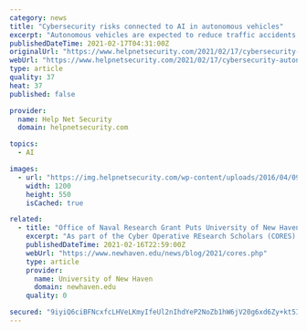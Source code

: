 ```yaml
---
category: news
title: "Cybersecurity risks connected to AI in autonomous vehicles"
excerpt: "Autonomous vehicles are expected to reduce traffic accidents and fatalities, but may also pose a cybersecurity risk, according to ENISA."
publishedDateTime: 2021-02-17T04:31:00Z
originalUrl: "https://www.helpnetsecurity.com/2021/02/17/cybersecurity-autonomous-vehicles/"
webUrl: "https://www.helpnetsecurity.com/2021/02/17/cybersecurity-autonomous-vehicles/"
type: article
quality: 37
heat: 37
published: false

provider:
  name: Help Net Security
  domain: helpnetsecurity.com

topics:
  - AI

images:
  - url: "https://img.helpnetsecurity.com/wp-content/uploads/2016/04/09112931/car-hacking.jpg"
    width: 1200
    height: 550
    isCached: true

related:
  - title: "Office of Naval Research Grant Puts University of New Haven at the Forefront of Training Next Generation of Cybersecurity Professionals"
    excerpt: "As part of the Cyber Operative REsearch Scholars (CORES) program, a dozen students are taking part in technical and cutting-edge cybersecurity research, positioning them for cybersecurity government positions and being published in scholarly journals."
    publishedDateTime: 2021-02-16T22:59:00Z
    webUrl: "https://www.newhaven.edu/news/blog/2021/cores.php"
    type: article
    provider:
      name: University of New Haven
      domain: newhaven.edu
    quality: 0

secured: "9iyiQ6ciBFNcxfcLHVeLKmyIfeUl2nIhdYeP2NoZb1hW6jV20g6xd6Zy+kt5INFMHOrb6sGcjN0xc/HlA3Ci486Qmo6rgh+HNSNoFeJRh2NcjJ3tEEILrKC1OOuYFgYZ9o+6se/mS6wlA7syh5dm9e6suBLjHQwm+SM4CJiDewi6BLqYJQdrF0rjU1ZpKisheQ5eu8F1nF4Uh2VlIZJy1JumGlqt/QXywqlrKTRksbtl+ghBN9hEuLvAnevrqd2GFXq7T7ueADOwMa/DPgiI0eLnt5Z3OOb6NqTFK2SdYUhPdi5s0m8WFMDP+SYFxwBpUlJ5tL/RmsF+TJ04ZMZMmfifsk1hnkHt3BiAA05ybCY=;QxgvUMGfDd3MhSzPN3mrQw=="
---
```


